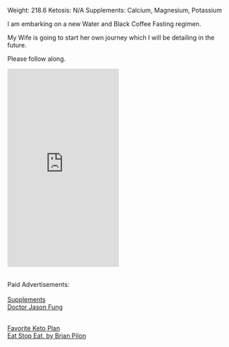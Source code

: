 Weight: 218.6 Ketosis: N/A Supplements: Calcium, Magnesium, Potassium 

I am embarking on a new Water and Black Coffee Fasting regimen. 

My Wife is going to start her own journey which I will be detailing in the future.

Please follow along.

<iframe width="253" height="449" src="https://www.youtube.com/embed/U_3VNI9lS6c" title="Water and Black Coffee Fasting #fasting #weightloss #ketosis #drjasonfung" frameborder="0" allow="accelerometer; autoplay; clipboard-write; encrypted-media; gyroscope; picture-in-picture; web-share" allowfullscreen></iframe>

<br>
<br>

Paid Advertisements:  <br>  
<a target="_blank" href="https://www.amazon.com/gp/search?ie=UTF8&tag=dsjomad-20&linkCode=ur2&linkId=ea9a72efa5f5f2c3b135d43e83b334b9&camp=1789&creative=9325&index=hpc&keywords=supplements fasting dieting drjasonfung">Supplements</a> 
<br> 
<a target="_blank" href="https://www.amazon.com/s?k=dr+jason+fung&amp;rh=n%253A10&amp;ref=nb_sb_noss&_encoding=UTF8&tag=dsjomad-20&linkCode=ur2&linkId=2d68da89bbc98e57e14f31778a90b787&camp=1789&creative=9325">Doctor Jason Fung</a>

<br> 
<a target="_blank" href="https://tinyurl.com/favoriteketoplan ">Favorite Keto Plan</a>
<br> 
<a target="_blank" href="https://tinyurl.com/EatStopEat-dsjomad ">Eat Stop Eat, by Brian Pilon</a>
